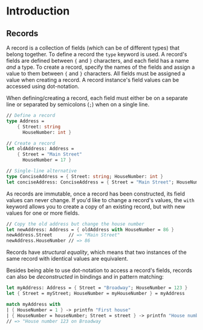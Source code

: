# Introduction

## Records

A record is a collection of fields (which can be of different types) that belong together. To define a record the `type` keyword is used. A record's fields are defined between `{` and `}` characters, and each field has a name _and_ a type. To create a record, specify the names of the fields and assign a value to them between `{` and `}` characters. All fields must be assigned a value when creating a record. A record instance's field values can be accessed using dot-notation.

When defining/creating a record, each field must either be on a separate line or separated by semicolons (`;`) when on a single line.

```fsharp
// Define a record
type Address =
    { Street: string
      HouseNumber: int }

// Create a record
let oldAddress: Address =
    { Street = "Main Street"
      HouseNumber = 17 }

// Single-line alternative
type ConciseAddress = { Street: string; HouseNumber: int }
let conciseAddress: ConciseAddress = { Street = "Main Street"; HouseNumber = 17 }
```

As records are immutable, once a record has been constructed, its field values can never change. If you'd like to change a record's values, the `with` keyword allows you to create a copy of an existing record, but with new values for one or more fields.

```fsharp
// Copy the old address but change the house number
let newAddress: Address = { oldAddress with HouseNumber = 86 }
newAddress.Street      // => "Main Street"
newAddress.HouseNumber // => 86
```

Records have _structural equality_, which means that two instances of the same record with identical values are equivalent.

Besides being able to use dot-notation to access a record's fields, records can also be _deconstructed_ in bindings and in pattern matching:

```fsharp
let myAddress: Address = { Street = "Broadway"; HouseNumber = 123 }
let { Street = myStreet; HouseNumber = myHouseNumber } = myAddress

match myAddress with
| { HouseNumber = 1 } -> printfn "First house"
| { HouseNumber = houseNumber; Street = street } -> printfn "House number %d on %s" houseNumber street
// => "House number 123 on Broadway
```
